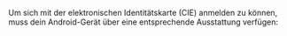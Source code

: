 Um sich mit der elektronischen Identitätskarte (CIE) anmelden zu können, muss dein Android-Gerät über eine entsprechende Ausstattung verfügen:
